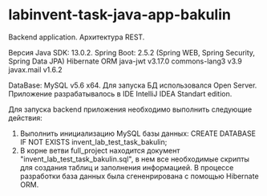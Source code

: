# labinvent-task-java-app-bakulin
Backend application. Архитектура REST.

Версия Java SDK: 13.0.2.
Spring Boot: 2.5.2 (Spring WEB, Spring Security, Spring Data JPA)
Hibernate ORM
java-jwt v3.17.0
commons-lang3 v3.9
javax.mail v1.6.2

DataBase: MySQL v5.6 x64. Для запуска БД использовался Open Server.
Приложение разрабатывалось в IDE IntelliJ IDEA Standart edition.

Для запуска backend приложения необходимо выполнить следующие действия:

1) Выполнить инициализацию MySQL базы данных: CREATE DATABASE IF NOT EXISTS  invent_lab_test_task_bakulin;
2) В корне ветви full_project находится документ "invent_lab_test_task_bakulin.sql", в нем все необходимые скрипты для создания таблиц и заполнения информацией. В процессе разработки база данных была сгененрирована с помощью Hibernate ORM.
